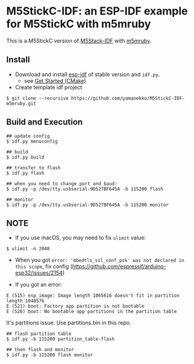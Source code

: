 # M5StickC-IDF: an ESP-IDF example for M5StickC with m5mruby

This is a M5StickC version of [M5Stack-IDF](https://github.com/m5stack/M5Stack-IDF) with [m5mruby](https://github.com/yamanekko/m5mruby).

## Install

* Download and install [esp-idf](https://github.com/espressif/esp-idf) of stable version and `idf.py`.
    * see [Get Started (CMake)](https://docs.espressif.com/projects/esp-idf/en/stable/get-started-cmake/index.html)
* Create template idf project

```
$ git clone --recursive https://github.com/yamanekko/M5StickC-IDF-m5mruby.git
```

## Build and Execution

```
## update config
$ idf.py menuconfig

## build
$ idf.py build

## transfer to flash
$ idf.py flash

## when you need to change port and baud:
$ idf.py -p /dev/tty.usbserial-9D527BF645A -b 115200 flash

## monitor
$ idf.py -p /dev/tty.usbserial-9D527BF645A -b 115200 monitor
```

## NOTE

* If you use macOS, you may need to fix `ulimit` value:

```
$ ulimit -n 2048
```

* When you got `error: 'mbedtls_ssl_conf_psk' was not declared in this scope`, fix config (https://github.com/espressif/arduino-esp32/issues/2154)

* If you got an error:

```
E (515) esp_image: Image length 1065616 doesn't fit in partition length 1048576
E (521) boot: Factory app partition is not bootable
E (526) boot: No bootable app partitions in the partition table
```

It's partitions issue. Use partitions.bin in this repo.

```
## flash partition table
$ idf.py -b 115200 partition_table-flash

## then flash and monitor
$ idf.py -b 115200 flash monitor
```
